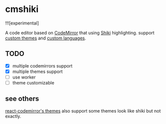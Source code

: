# cmshiki

!!![experimental]

A code editor based on [CodeMirror](https://codemirror.net/) that using [Shiki](https://github.com/shikijs/shiki) highlighting.
support [custom themes](https://github.com/shikijs/shiki/blob/main/docs/themes.md#custom-themes) and [custom languages](https://github.com/shikijs/shiki/blob/main/docs/languages.md#custom-languages).

## TODO

- [x] multiple codemirrors support
- [x] multiple themes support
- [ ] use worker
- [ ] theme customizable

## see others

[react-codemirror's themes](https://uiwjs.github.io/react-codemirror/#/theme/data/dracula) also support some themes look like shiki but not exactly.
